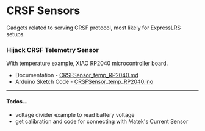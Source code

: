 # CRSF Sensors
Gadgets related to serving CRSF protocol, most likely for ExpressLRS setups.


### Hijack CRSF Telemetry Sensor
With temperature example, XIAO RP2040 microcontroller board.

 - Documentation - [CRSFSensor_temp_RP2040.md]( CRSFSensor_temp_RP2040.md )
 - Arduino Sketch Code - [CRSFSensor_temp_RP2040.ino]( CRSFSensor_temp_RP2040.ino )



--- 

#### Todos...
- voltage divider example to read battery voltage
- get calibration and code for connecting with Matek's Current Sensor

